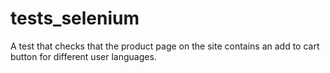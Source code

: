 # tests_selenium
A test that checks that the product page on the site contains an add to cart button for different user languages.
